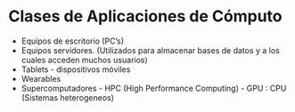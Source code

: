 # Clases de Aplicaciones de Cómputo

* Equipos de escritorio (PC’s)
* Equipos servidores. (Utilizados para almacenar bases de datos y a los cuales acceden muchos usuarios)
* Tablets - dispositivos móviles
* Wearables
* Supercomputadores - HPC (High Performance Computing) - GPU : CPU (Sistemas heterogeneos)
